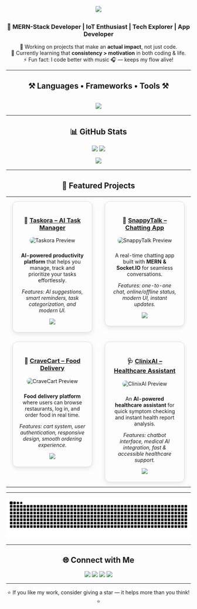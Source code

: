 <h1 align="center">
  <img src="https://readme-typing-svg.herokuapp.com?font=Righteous&size=35&center=true&vCenter=true&width=500&height=70&duration=4000&lines=Hi+There!+👋;+I'm+Jaimil+Modi!;" />
</h1>

<h3 align="center">🌟 MERN-Stack Developer | IoT Enthusiast | Tech Explorer | App Developer</h3>

<p align="center">
🔭 Working on projects that make an <b>actual impact</b>, not just code.<br>
🌱 Currently learning that <b>consistency > motivation</b> in both coding & life.<br>
⚡ Fun fact: I code better with music 🎧 — keeps my flow alive!
</p>

---

<h2 align="center">⚒️ Languages • Frameworks • Tools ⚒️</h2>
<br/>
<div align="center">
 <img src="https://skillicons.dev/icons?i=c,cs,cpp,java,js,ts,python,php,html,css,sass,react,nextjs,vite,nodejs,express,angular,bootstrap,tailwind,mongodb,mysql,cassandra,firebase,git,github,vscode,figma,unity,arduino,postman,vercel,netlify&perline=10" />

</div>


---

<div align="center">
  
## 📊 GitHub Stats  
  
</div>

<p align="center">
  <img src="https://github-readme-stats.vercel.app/api?username=JaimilModi&theme=transparent&hide_border=true&show_icons=true" height="160" />
  <img src="https://nirzak-streak-stats.vercel.app/?user=JaimilModi&theme=transparent&hide_border=true" height="160" />
</p>

<p align="center">
  <img src="https://github-readme-stats.vercel.app/api/top-langs/?username=JaimilModi&theme=transparent&hide_border=true&layout=compact" height="160" />
</p>

---

<div align="center">

## 🚧 Featured Projects  

</div>

<div align="center">

<table>
  <tr>
    <!-- Taskora -->
    <td width="50%" align="center" valign="top">
      <div style="background: rgba(255,255,255,0.05); border: 1px solid #ddd; border-radius: 14px; padding: 18px; margin: 10px; box-shadow: 0 4px 12px rgba(0,0,0,0.1);">
        <h3>🤖 <a href="https://taskora-ai.vercel.app">Taskora – AI Task Manager</a></h3>
        <img src="https://raw.githubusercontent.com/JaimilModi/github-profile-assets/main/TaskoraAI.png" width="75%" alt="Taskora Preview" style="border-radius:10px; margin-bottom:10px;"/>
        <p><b>AI-powered productivity platform</b> that helps you manage, track and prioritize your tasks effortlessly.</p>
        <p><i>Features: AI suggestions, smart reminders, task categorization, and modern UI.</i></p>
        <img src="https://skillicons.dev/icons?i=react,vite,express,nodejs,mysql" />
      </div>
    </td>
    <!-- SnappyTalk -->
    <td width="50%" align="center" valign="top">
      <div style="background: rgba(255,255,255,0.05); border: 1px solid #ddd; border-radius: 14px; padding: 18px; margin: 10px; box-shadow: 0 4px 12px rgba(0,0,0,0.1);">
        <h3>💬 <a href="https://snappytalk.onrender.com">SnappyTalk – Chatting App</a></h3>
        <img src="https://raw.githubusercontent.com/JaimilModi/github-profile-assets/main/snappyTalk.png" width="75%" alt="SnappyTalk Preview" style="border-radius:10px; margin-bottom:10px;"/>
        <p>A real-time chatting app built with <b>MERN & Socket.IO</b> for seamless conversations.</p>
        <p><i>Features: one-to-one chat, online/offline status, modern UI, instant updates.</i></p>
        <img src="https://skillicons.dev/icons?i=react,vite,nodejs,express,tailwind,mongodb" />
      </div>
    </td>
  </tr>

  <tr>
    <!-- CraveCart -->
    <td width="50%" align="center" valign="top">
      <div style="background: rgba(255,255,255,0.05); border: 1px solid #ddd; border-radius: 14px; padding: 18px; margin: 10px; box-shadow: 0 4px 12px rgba(0,0,0,0.1);">
        <h3>🛒 <a href="https://food-del-frontend-uva2.onrender.com">CraveCart – Food Delivery</a></h3>
        <img src="https://raw.githubusercontent.com/JaimilModi/github-profile-assets/main/CraveCart.png" width="75%" alt="CraveCart Preview" style="border-radius:10px; margin-bottom:10px;"/>
        <p><b>Food delivery platform</b> where users can browse restaurants, log in, and order food in real time.</p>
        <p><i>Features: cart system, user authentication, responsive design, smooth ordering experience.</i></p>
        <img src="https://skillicons.dev/icons?i=react,vite,nodejs,express,mongodb" />
      </div>
    </td>
    <!-- ClinixAI -->
    <td width="50%" align="center" valign="top">
      <div style="background: rgba(255,255,255,0.05); border: 1px solid #ddd; border-radius: 14px; padding: 18px; margin: 10px; box-shadow: 0 4px 12px rgba(0,0,0,0.1);">
        <h3>🩺 <a href="https://clinix-ai.vercel.app">ClinixAI – Healthcare Assistant</a></h3>
        <img src="https://raw.githubusercontent.com/JaimilModi/github-profile-assets/main/ClinixAI.png" width="75%" alt="ClinixAI Preview" style="border-radius:10px; margin-bottom:10px;"/>
        <p>An <b>AI-powered healthcare assistant</b> for quick symptom checking and instant health report analysis.</p>
        <p><i>Features: chatbot interface, medical AI integration, fast & accessible healthcare support.</i></p>
        <img src="https://skillicons.dev/icons?i=react,vite,nodejs,mysql,tailwind" />
      </div>
    </td>
  </tr>
</table>

</div>


---

<div align="center">
  
  ![snake gif](https://github.com/JaimilModi/JaimilModi/blob/output/github-snake-dark.svg)
  
</div>

---

<div align="center">

## 🌐 Connect with Me  

</div>

<p align="center">
  <a href="https://instagram.com/jaimil._.381"><img src="https://img.shields.io/badge/Instagram-%23E4405F.svg?style=for-the-badge&logo=Instagram&logoColor=white"/></a>
  <a href="https://linkedin.com/in/jaimil-modi-799185353"><img src="https://img.shields.io/badge/LinkedIn-%230077B5.svg?style=for-the-badge&logo=Linkedin&logoColor=white"/></a>
  <a href="https://x.com/jaimil_3426"><img src="https://img.shields.io/badge/X-black.svg?style=for-the-badge&logo=X&logoColor=white"/></a>
  <a href="mailto:jaimil2412@gmail.com"><img src="https://img.shields.io/badge/Email-D14836?style=for-the-badge&logo=gmail&logoColor=white"/></a>
</p>

---

<div align="center">
⭐ If you like my work, consider giving a star — it helps more than you think! ⭐  
</div>

